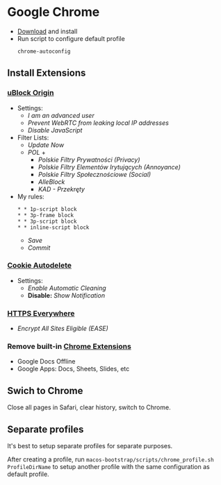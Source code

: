 # Google Chrome

* [Download](https://www.google.com/chrome/) and install
* Run script to configure default profile
    ```bash
    chrome-autoconfig
    ```

## Install Extensions

### [uBlock Origin](https://chrome.google.com/webstore/detail/ublock-origin/cjpalhdlnbpafiamejdnhcphjbkeiagm)
* Settings:
    * _I am an advanced user_
    * _Prevent WebRTC from leaking local IP addresses_
    * _Disable JavaScript_
* Filter Lists:
    * _Update Now_
    *  _POL_ +
        * _Polskie Filtry Prywatności (Privacy)_
        * _Polskie Filtry Elementów Irytujących (Annoyance)_
        * _Polskie Filtry Społecznościowe (Social)_
        * _AlleBlock_
        * _KAD - Przekręty_
* My rules:
    ```
    * * 1p-script block
    * * 3p-frame block
    * * 3p-script block
    * * inline-script block
    ```
    * _Save_
    * _Commit_

### [Cookie Autodelete](https://chrome.google.com/webstore/detail/cookie-autodelete/fhcgjolkccmbidfldomjliifgaodjagh?hl=en)
* Settings:
    * _Enable Automatic Cleaning_
    * **Disable:** _Show Notification_

### [HTTPS Everywhere](https://chrome.google.com/webstore/detail/https-everywhere/gcbommkclmclpchllfjekcdonpmejbdp)
* _Encrypt All Sites Eligible (EASE)_
 
### Remove built-in [Chrome Extensions](chrome://extensions/)
* Google Docs Offline
* Google Apps: Docs, Sheets, Slides, etc

## Swich to Chrome

Close all pages in Safari, clear history, switch to Chrome.

## Separate profiles

It's best to setup separate profiles for separate purposes.

After creating a profile, run `macos-bootstrap/scripts/chrome_profile.sh ProfileDirName` to setup another profile with the same configuration as default profile. 

